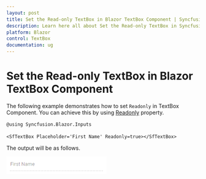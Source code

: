 ```yaml
---
layout: post
title: Set the Read-only TextBox in Blazor TextBox Component | Syncfusion
description: Learn here all about Set the Read-only TextBox in Syncfusion Blazor TextBox component and more.
platform: Blazor
control: TextBox
documentation: ug
---
```


# Set the Read-only TextBox in Blazor TextBox Component

The following example demonstrates how to set `Readonly` in TextBox Component.
You can achieve this by using [Readonly](https://help.syncfusion.com/cr/blazor/Syncfusion.Blazor.Charts.ChartSeries.html#Syncfusion_Blazor_Charts_ChartSeries_Fill) property.

```cshtml
@using Syncfusion.Blazor.Inputs

<SfTextBox Placeholder='First Name' Readonly=true></SfTextBox>
```

The output will be as follows.

![textbox](../images/disabled.png)